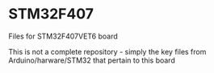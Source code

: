 # STM32F407
Files for STM32F407VET6 board

This is not a complete repository - simply the key files from Arduino/harware/STM32 that pertain to this board


